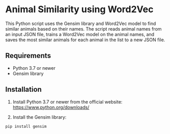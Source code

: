 # Animal Similarity using Word2Vec

This Python script uses the Gensim library and Word2Vec model to find similar animals based on their names. The script reads animal names from an input JSON file, trains a Word2Vec model on the animal names, and saves the most similar animals for each animal in the list to a new JSON file.

## Requirements

- Python 3.7 or newer
- Gensim library

## Installation

1. Install Python 3.7 or newer from the official website: https://www.python.org/downloads/

2. Install the Gensim library:

```bash
pip install gensim
